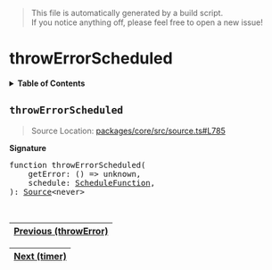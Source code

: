 > This file is automatically generated by a build script.<br>If you notice anything off, please feel free to open a new issue!

# throwErrorScheduled

<details><summary><b>Table of Contents</b></summary><br>

1. [<code>throwErrorScheduled</code>](#throwErrorScheduled)</details>

## <a name="throwErrorScheduled"></a><code>throwErrorScheduled</code>

> Source Location: [packages\/core\/src\/source.ts#L785](..\/..\/packages\/core\/src\/source.ts#L785)

<b>Signature</b>

<pre>function throwErrorScheduled(<br>    getError: () =&gt; unknown,<br>    schedule: <a href="../06-api-schedule-functions/00-ScheduleFunction.md#ScheduleFunction">ScheduleFunction</a>,<br>): <a href="00-Source.md#Source-Interface">Source</a>&lt;never&gt;</pre><br>

| [Previous \(throwError\)](33-throwError.md#readme) |
| --- |

<div align="right">

| [Next \(timer\)](35-timer.md#readme) |
| --- |
</div>
